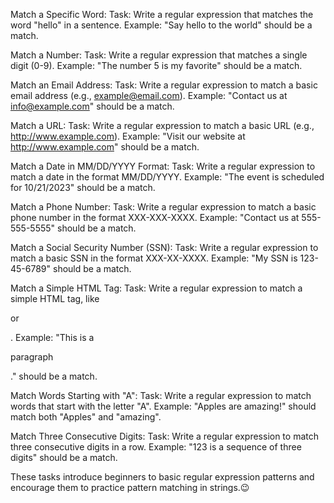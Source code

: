Match a Specific Word:
Task: Write a regular expression that matches the word "hello" in a sentence.
Example: "Say hello to the world" should be a match.

Match a Number:
Task: Write a regular expression that matches a single digit (0-9).
Example: "The number 5 is my favorite" should be a match.

Match an Email Address:
Task: Write a regular expression to match a basic email address (e.g., example@email.com).
Example: "Contact us at info@example.com" should be a match.

Match a URL:
Task: Write a regular expression to match a basic URL (e.g., http://www.example.com).
Example: "Visit our website at http://www.example.com" should be a match.

Match a Date in MM/DD/YYYY Format:
Task: Write a regular expression to match a date in the format MM/DD/YYYY.
Example: "The event is scheduled for 10/21/2023" should be a match.

Match a Phone Number:
Task: Write a regular expression to match a basic phone number in the format XXX-XXX-XXXX.
Example: "Contact us at 555-555-5555" should be a match.

Match a Social Security Number (SSN):
Task: Write a regular expression to match a basic SSN in the format XXX-XX-XXXX.
Example: "My SSN is 123-45-6789" should be a match.

Match a Simple HTML Tag:
Task: Write a regular expression to match a simple HTML tag, like <p> or <div>.
Example: "This is a <p>paragraph</p>." should be a match.

Match Words Starting with "A":
Task: Write a regular expression to match words that start with the letter "A".
Example: "Apples are amazing!" should match both "Apples" and "amazing".

Match Three Consecutive Digits:
Task: Write a regular expression to match three consecutive digits in a row.
Example: "123 is a sequence of three digits" should be a match.

These tasks introduce beginners to basic regular expression patterns and encourage them to practice pattern matching in strings.😉
